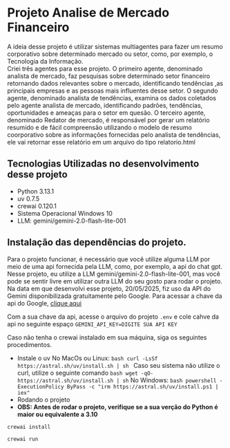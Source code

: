 # Projeto Analise de Mercado Financeiro

A ideia desse projeto é utilizar sistemas multiagentes para fazer um resumo corporativo sobre determinado mercado ou setor, como, por exemplo, o Tecnologia da Informação.  
Criei três agentes para esse projeto. O primeiro agente, denominado analista de mercado, faz pesquisas sobre determinado setor financeiro retornando dados relevantes sobre o mercado, identificando tendências ,as principais empresas e as pessoas mais influentes desse setor. O segundo agente, denominado analista de tendências, examina os dados coletados pelo agente analista de mercado, identificando padrões, tendências, oportunidades e ameaças para o setor em quesão. O terceiro agente, denominado Redator de mercado, é responsável por gerar um relatório resumido e de fácil compreensão utilizando o modelo de resumo coorporativo sobre as informações fornecidas pelo analista de tendências, ele vai retornar esse relatório em um arquivo do tipo relatorio.html

## Tecnologias Utilizadas no desenvolvimento desse projeto 
- Python 3.13.1
- uv 0.7.5
- crewai 0.120.1
- Sistema Operacional Windows 10
- LLM: gemini/gemini-2.0-flash-lite-001
  
## Instalação das dependências do projeto.

Para o projeto funcionar, é necessário que você utilize alguma LLM por meio de uma api fornecida pela LLM, como, por exemplo, a api do chat gpt. Nesse projeto, 
eu utilize a LLM gemini/gemini-2.0-flash-lite-001, mas você pode se sentir livre em utilizar outra LLM do seu gosto para rodar o projeto. 
Na data em que desenvolvi esse projeto, 20/05/2025, fiz uso da API do Gemini disponibilizada gratuitamente pelo Google. Para acessar a chave da api do Google, [clique aqui](https://aistudio.google.com/0)

Com a sua chave da api, acesse o arquivo do projeto `.env` e cole cahve  da api no seguinte espaço `GEMINI_API_KEY=DIGITE SUA API KEY` 

Caso não tenha o crewai instalado em sua máquina, siga os seguintes procedimentos. 
- Instale o uv
    No MacOs ou Linux: ```bash curl -LsSf https://astral.sh/uv/install.sh | sh ```
    Caso seu sistema não utilize o curl, utilize o seguinte comando ```bash wget -qO- https://astral.sh/uv/install.sh | sh```
    No Windows: ```bash powershell -ExecutionPolicy ByPass -c "irm https://astral.sh/uv/install.ps1 | iex"```
- Rodando o projeto
- **OBS: Antes de rodar o projeto, verifique se a sua verção do Python é maior ou equivalente a 3.10**

```bash
crewai install
```

```bash
crewai run
```
